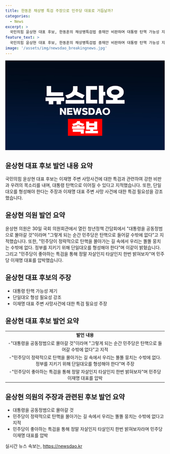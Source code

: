 ```yaml
---
title: 한동훈 채상병 특검 주장으로 민주당 대표로 거듭날까?
categories:
  - News
excerpt: >
  국민의힘 윤상현 대표 후보, 한동훈의 채상병특검법 중재안 비판하며 대통령 탄핵 가능성 지적. 민주당의 탄핵 시도에 대응하며 우리는 단일대오 형성해야 한다고 강조. 이재명 대표 주변 사망사건에 대한 특검 필요성을 강조하며 민주당의 정략적 탄핵에 대비해야 한다고 주장.
feature_text: >
  국민의힘 윤상현 대표 후보, 한동훈의 채상병특검법 중재안 비판하며 대통령 탄핵 가능성 지적. 민주당의 탄핵 시도에 대응하며 우리는 단일대오 형성해야 한다고 강조. 이재명 대표 주변 사망사건에 대한 특검 필요성을 강조하며 민주당의 정략적 탄핵에 대비해야 한다고 주장.
image: '/assets/img/newsdao_breakingnews.jpg'
---
```


<p><img src="/assets/img/newsdao_breakingnews.jpg" alt="bookingtag 속보" /></p>

<h2 data-ke-size="size26">윤상현 대표 후보 발언 내용 요약</h2>

<p data-ke-size="size16">국민의힘 윤상현 대표 후보는 이재명 주변 사망사건에 대한 특검과 관련하여 강한 비판과 우려의 목소리를 내며, 대통령 탄핵으로 이어질 수 있다고 지적했습니다. 또한, 단일대오를 형성해야 한다는 주장과 이재명 대표 주변 사망 사건에 대한 특검 필요성을 강조했습니다.</p>

<h2 data-ke-size="size26">윤상현 의원 발언 요약</h2>

<p data-ke-size="size16">윤상현 의원은 30일 국회 의원회관에서 열린 청년정책 간담회에서 "대통령을 공동정범으로 몰아갈 것"이라며 "그렇게 되는 순간 민주당은 탄핵으로 들어갈 수밖에 없다"고 지적했습니다. 또한, "민주당이 정략적으로 탄핵을 몰아가는 길 속에서 우리는 똘똘 뭉치는 수밖에 없다. 정부를 지키기 위해 단일대오를 형성해야 한다"며 이같이 밝혔습니다. 그리고 "민주당이 좋아하는 특검을 통해 정말 자살인지 타살인지 한번 밝혀보자"며 민주당 이재명 대표를 압박했습니다.</p>

<h2 data-ke-size="size26">윤상현 대표 후보의 주장</h2>

<ul data-ke-size="size16">
  <li>대통령 탄핵 가능성 제기</li>
  <li>단일대오 형성 필요성 강조</li>
  <li>이재명 대표 주변 사망사건에 대한 특검 필요성 주장</li>
</ul>

<h2 data-ke-size="size26">윤상현 대표 후보 발언 요약</h2>

<table>
  <tr>
    <td style="text-align: center; height: 17px;"><b>발언 내용</b></td>
  </tr>
  <tr>
    <td style="text-align: center; height: 17px;">-"대통령을 공동정범으로 몰아갈 것"이라며 "그렇게 되는 순간 민주당은 탄핵으로 들어갈 수밖에 없다"고 지적</td>
  </tr>
  <tr>
    <td style="text-align: center; height: 17px;">-"민주당이 정략적으로 탄핵을 몰아가는 길 속에서 우리는 똘똘 뭉치는 수밖에 없다. 정부를 지키기 위해 단일대오를 형성해야 한다"며 주장</td>
  </tr>
  <tr>
    <td style="text-align: center; height: 17px;">-"민주당이 좋아하는 특검을 통해 정말 자살인지 타살인지 한번 밝혀보자"며 민주당 이재명 대표를 압박</td>
  </tr>
</table>

<h2 data-ke-size="size26">윤상현 의원의 주장과 관련된 후보 발언 요약</h2>

<ul data-ke-size="size16">
  <li>대통령을 공동정범으로 몰아갈 것</li>
  <li>민주당이 정략적으로 탄핵을 몰아가는 길 속에서 우리는 똘똘 뭉치는 수밖에 없다고 지적</li>
  <li>민주당이 좋아하는 특검을 통해 정말 자살인지 타살인지 한번 밝혀보자라며 민주당 이재명 대표를 압박</li>
</ul>
실시간 뉴스 속보는, <a href="https://newsdao.kr" rel="dofollow">https://newsdao.kr</a>



